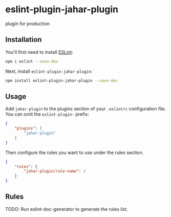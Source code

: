 # eslint-plugin-jahar-plugin

plugin for production

## Installation

You'll first need to install [ESLint](https://eslint.org/):

```sh
npm i eslint --save-dev
```

Next, install `eslint-plugin-jahar-plugin`:

```sh
npm install eslint-plugin-jahar-plugin --save-dev
```

## Usage

Add `jahar-plugin` to the plugins section of your `.eslintrc` configuration file. You can omit the `eslint-plugin-` prefix:

```json
{
    "plugins": [
        "jahar-plugin"
    ]
}
```


Then configure the rules you want to use under the rules section.

```json
{
    "rules": {
        "jahar-plugin/rule-name": 2
    }
}
```

## Rules

<!-- begin auto-generated rules list -->
TODO: Run eslint-doc-generator to generate the rules list.
<!-- end auto-generated rules list -->


